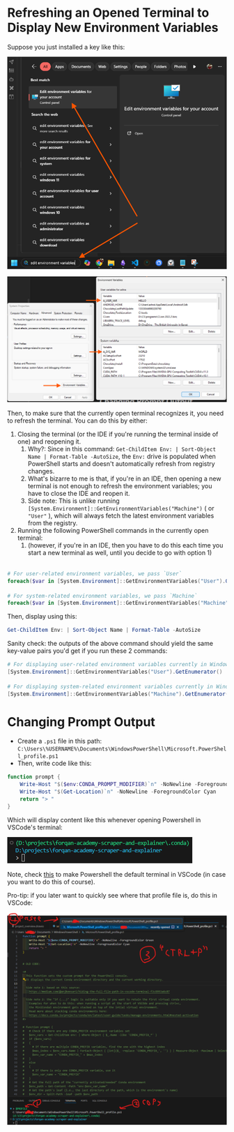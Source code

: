 
# Refreshing an Opened Terminal to Display New Environment Variables

Suppose you just installed a key like this:

![](Attachments%20-%20Powershell/Pasted%20image%2020250531144233.png)

![](Attachments%20-%20Powershell/Pasted%20image%2020250531144532.png)

Then, to make sure that the currently open terminal recognizes it, you need to refresh the terminal. You can do this by either:

1. Closing the terminal (or the IDE if you're running the terminal inside of one) and reopening it.
	1. Why?: Since in this command: `Get-ChildItem Env: | Sort-Object Name | Format-Table -AutoSize`, the `Env:` drive is populated when PowerShell starts and doesn't automatically refresh from registry changes.
	2. What's bizarre to me is that, if you're in an IDE, then opening a new terminal is not enough to refresh the environment variables; you have to close the IDE and reopen it.
	3. Side note: This is unlike running `[System.Environment]::GetEnvironmentVariables("Machine")` ( or `"User"` ), which will always fetch the latest environment variables from the registry.
2. Running the following PowerShell commands in the currently open terminal:
	1. (however, if you're in an IDE, then you have to do this each time you start a new terminal as well, until you decide to go with option 1)

```powershell

# For user-related environment variables, we pass `User`
foreach($var in [System.Environment]::GetEnvironmentVariables("User").GetEnumerator()) { Set-Item "env:$($var.Name)" $var.Value }

# For system-related environment variables, we pass `Machine`
foreach($var in [System.Environment]::GetEnvironmentVariables("Machine").GetEnumerator()) { Set-Item "env:$($var.Name)" $var.Value }
```

Then, display using this:

```powershell
Get-ChildItem Env: | Sort-Object Name | Format-Table -AutoSize
```

Sanity check: the outputs of the above command should yield the same key-value pairs you'd get if you run these 2 commands:

```powershell
# For displaying user-related environment variables currently in Windows' Registry
[System.Environment]::GetEnvironmentVariables("User").GetEnumerator() | Sort-Object Key | Format-Table -AutoSize

# For displaying system-related environment variables currently in Windows' Registry
[System.Environment]::GetEnvironmentVariables("Machine").GetEnumerator() | Sort-Object Key | Format-Table -AutoSize
```

# Changing Prompt Output

* Create a `.ps1` file in this path: `C:\Users\%USERNAME%\Documents\WindowsPowerShell\Microsoft.PowerShell_profile.ps1`
* Then, write code like this:

```powershell
function prompt {
    Write-Host "$($env:CONDA_PROMPT_MODIFIER)`n" -NoNewline -ForegroundColor Green
    Write-Host "$(Get-Location)`n" -NoNewline -ForegroundColor Cyan
    return "> "
}
```

Which will display content like this whenever opening Powershell in VSCode's terminal:

![](Attachments%20-%20Powershell/Pasted%20image%2020240511085625.png)

Note, check [this](https://code.visualstudio.com/docs/terminal/profiles#:~:text=Configure%20your%20default%20profile%20by%20running%20the%20Terminal%3A%20Select%20Default%20Profile%20command%2C%20which%20is%20also%20accessible%20via%20the%20new%20terminal%20dropdown) to make Powershell the default terminal in VSCode (in case you want to do this of course).

Pro-tip: if you later want to quickly see where that profile file is, do this in VSCode:

![](Attachments%20-%20Powershell/Pasted%20image%2020240518102903.png)

